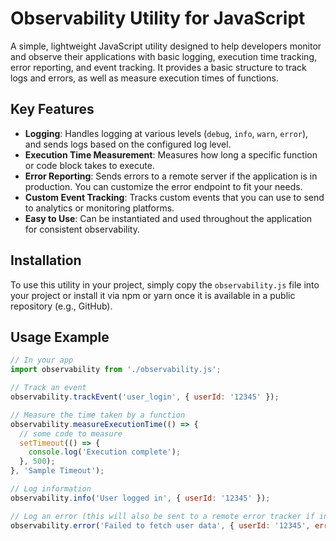 # Observability Utility for JavaScript

A simple, lightweight JavaScript utility designed to help developers monitor and observe their applications with basic logging, execution time tracking, error reporting, and event tracking. It provides a basic structure to track logs and errors, as well as measure execution times of functions.

## Key Features

- **Logging**: Handles logging at various levels (`debug`, `info`, `warn`, `error`), and sends logs based on the configured log level.
- **Execution Time Measurement**: Measures how long a specific function or code block takes to execute.
- **Error Reporting**: Sends errors to a remote server if the application is in production. You can customize the error endpoint to fit your needs.
- **Custom Event Tracking**: Tracks custom events that you can use to send to analytics or monitoring platforms.
- **Easy to Use**: Can be instantiated and used throughout the application for consistent observability.

## Installation

To use this utility in your project, simply copy the `observability.js` file into your project or install it via npm or yarn once it is available in a public repository (e.g., GitHub).

## Usage Example

```javascript
// In your app
import observability from './observability.js';

// Track an event
observability.trackEvent('user_login', { userId: '12345' });

// Measure the time taken by a function
observability.measureExecutionTime(() => {
  // some code to measure
  setTimeout(() => {
    console.log('Execution complete');
  }, 500);
}, 'Sample Timeout');

// Log information
observability.info('User logged in', { userId: '12345' });

// Log an error (this will also be sent to a remote error tracker if in production)
observability.error('Failed to fetch user data', { userId: '12345', error: '404 Not Found' });
